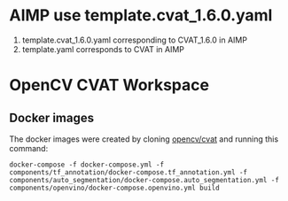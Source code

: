 # AIMP use template.cvat_1.6.0.yaml
1. template.cvat_1.6.0.yaml corresponding to CVAT_1.6.0 in AIMP
1. template.yaml corresponds to CVAT in AIMP
# OpenCV CVAT Workspace

## Docker images

The docker images were created by cloning [opencv/cvat](https://github.com/opencv/cvat) and running this command:

```
docker-compose -f docker-compose.yml -f components/tf_annotation/docker-compose.tf_annotation.yml -f components/auto_segmentation/docker-compose.auto_segmentation.yml -f components/openvino/docker-compose.openvino.yml build
```


